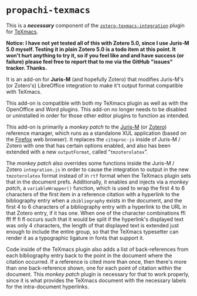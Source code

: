 # `propachi-texmacs` #

This is a **_necessary_** component of the [`zotero-texmacs-integration`](https://github.com/KarlHegbloom/zotero-texmacs-integration) plugin for [TeXmacs](http://www.texmacs.org).

__Notice: I have not yet tested all of this with Zotero 5.0, since I use Juris-M 5.0 myself. Testing it in plain Zotero 5.0 is a todo item at this point. It won't hurt anything to try it, so if you feel like and and have success (or failure) please feel free to report that to me via the GitHub "issues" tracker. Thanks.__

It is an add-on for __Juris-M__ (and hopefully Zotero) that modifies Juris-M's (or Zotero's) LibreOffice integration to make it't output format compatible with TeXmacs.

This add-on is compatible with both my TeXmacs plugin as well as with the OpenOffice and Word plugins. This add-on no longer needs to be disabled or uninstalled in order for those other editor plugins to function as intended.

This add-on is primarily a *monkey patch* to the [Juris-M](https://juris-m.github.io) (or [Zotero](https://www.zotero.org)) reference manager, which runs as a standalone XUL application (based on the [Firefox](https://www.mozilla.org/en-US/firefox/products/) web browser). It replaces the `citeproc-js` inside of Juris-M / Zotero with one that has certain options enabled, and also has been extended with a new `outputFormat`, called “`tmzoterolatex`”.

The *monkey patch* also overrides some functions inside the Juris-M / Zotero `integration.js` in order to cause the integration to output in the new `tmzoterolatex` format instead of in `rtf` format when the TeXmacs plugin sets that in the document prefs. Additionally, it enables and injects via a *monkey patch*, a `variableWrapper()` function, which is used to wrap the first 4 to 6 characters of the first item in a reference citation with a hyperlink to the bibliography entry when a `zbibliography` exists in the document, and the first 4 to 6 characters of a bibliography entry with a hyperlink to the URL in that Zotero entry, if it has one. When one of the character combinations ffi ffl ff fi fl occurs such that it would be split if the hyperlink's displayed text was only 4 characters, the length of that displayed text is extended just enough to include the entire group, so that the TeXmacs typesetter can render it as a typographic ligature in fonts that support it.

Code inside of the TeXmacs plugin also adds a list of back-references from each bibliography entry back to the point in the document where the citation occurred. If a reference is cited more than once, then there's more than one back-reference shown, one for each point of citation within the document. This *monkey patch* plugin is necessary for that to work properly, since it is what provides the TeXmacs document with the necessary labels for the intra-document hyperlinks.
